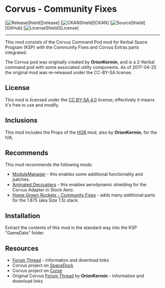 # Corvus - Community Fixes

[![ReleaseShield]][release] [![CKANShield]][CKAN] [![SourceShield]][GitHub] [![LicenseShield]][License]

[ReleaseShield]: https://img.shields.io/github/v/release/mwerle/Corvus_CF?include_prereleases
[CKANShield]: https://img.shields.io/badge/CKAN-Indexed-brightgreen.svg
[SourceShield]: https://img.shields.io/badge/source%20code-github-yellowgreen
[LicenseShield]: https://img.shields.io/badge/license-CC%20BY--NC--SA%204.0-lightgrey

***

This mod consists of the Corvus Command Pod mod for Kerbal Space Program (KSP) with the Community Fixes and Corvus Extras parts integrated.

The Corvus pod was originally created by **OrionKermin**, and is a 2-Kerbal command pod with some associated utility components. As of 2017-04-25 the original mod was re-released under the CC-BY-SA license.

## License
This mod is licensed under the [CC BY-SA 4.0][1] license; effectively it means it's free to use and modify.

## Inclusions
This mod includes the Props of the [HGR][2] mod, also by **OrionKermin**, for the IVA.

## Recommends
This mod recommends the following mods:
* [ModuleManager][3] - this enables some additional functionality and patches.
* [Animated Decouplers][4] - this enables aerodynamic shielding for the Corvus Adapter in Stock Aero.
* [Home Grown Rockets - Community Fixes][5] - adds many additional parts for the 1.875 (aka Size 1.5) stack.

## Installation
Extract the contents of this mod in the standard way into the KSP "GameData" folder.

## Resources
* [Forum Thread][9] - information and download links
* Corvus project on [SpaceDock][10]
* Corvus project on [Curse][12]
* Original Corvus [Forum Thread][11] by **OrionKermin** - information and download links

[1]: https://creativecommons.org/licenses/by-sa/4.0/legalcode
[2]: http://forum.kerbalspaceprogram.com/index.php?showtopic=55521
[3]: http://forum.kerbalspaceprogram.com/index.php?showtopic=50533
[4]: https://forum.kerbalspaceprogram.com/index.php?showtopic=170880
[5]: https://forum.kerbalspaceprogram.com/index.php?showtopic=131556
[9]: http://forum.kerbalspaceprogram.com/index.php?showtopic=163101
[10]: https://spacedock.info/mod/1405/Corvus%20CF
[11]: http://forum.kerbalspaceprogram.com/index.php?showtopic=108993
[12]: https://www.curseforge.com/kerbal/ksp-mods/corvus-cf
